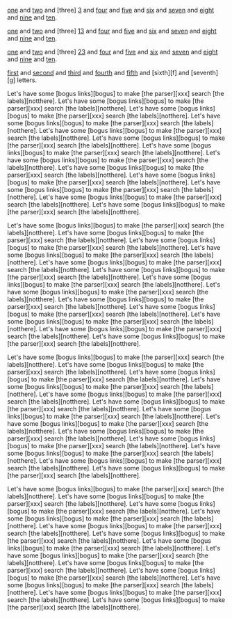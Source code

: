 
[one][1] and [two][2] and [three] [3] and [four][4] and [five][5] and [six][6] and [seven][7] and [eight][8] and [nine][9] and [ten][10].

[one][11] and [two][12] and [three] [13] and [four][14] and [five][15] and [six][16] and [seven][17] and [eight][18] and [nine][19] and [ten][20].

[one][21] and [two][22] and [three] [23] and [four][24] and [five][25] and [six][26] and [seven][27] and [eight][28] and [nine][29] and [ten][30].

[first][a] and [second][b] and [third][c] and [fourth][d] and [fifth][e] and [sixth][f] and [seventh][g] letters.

Let's have some [bogus links][bogus] to make [the parser][xxx] search [the labels][notthere]. Let's have some [bogus links][bogus] to make [the parser][xxx] search [the labels][notthere]. Let's have some [bogus links][bogus] to make [the parser][xxx] search [the labels][notthere]. Let's have some [bogus links][bogus] to make [the parser][xxx] search [the labels][notthere]. Let's have some [bogus links][bogus] to make [the parser][xxx] search [the labels][notthere]. Let's have some [bogus links][bogus] to make [the parser][xxx] search [the labels][notthere]. Let's have some [bogus links][bogus] to make [the parser][xxx] search [the labels][notthere]. Let's have some [bogus links][bogus] to make [the parser][xxx] search [the labels][notthere]. Let's have some [bogus links][bogus] to make [the parser][xxx] search [the labels][notthere]. Let's have some [bogus links][bogus] to make [the parser][xxx] search [the labels][notthere]. Let's have some [bogus links][bogus] to make [the parser][xxx] search [the labels][notthere]. Let's have some [bogus links][bogus] to make [the parser][xxx] search [the labels][notthere]. Let's have some [bogus links][bogus] to make [the parser][xxx] search [the labels][notthere].

Let's have some [bogus links][bogus] to make [the parser][xxx] search [the labels][notthere]. Let's have some [bogus links][bogus] to make [the parser][xxx] search [the labels][notthere]. Let's have some [bogus links][bogus] to make [the parser][xxx] search [the labels][notthere]. Let's have some [bogus links][bogus] to make [the parser][xxx] search [the labels][notthere]. Let's have some [bogus links][bogus] to make [the parser][xxx] search [the labels][notthere]. Let's have some [bogus links][bogus] to make [the parser][xxx] search [the labels][notthere]. Let's have some [bogus links][bogus] to make [the parser][xxx] search [the labels][notthere]. Let's have some [bogus links][bogus] to make [the parser][xxx] search [the labels][notthere]. Let's have some [bogus links][bogus] to make [the parser][xxx] search [the labels][notthere]. Let's have some [bogus links][bogus] to make [the parser][xxx] search [the labels][notthere]. Let's have some [bogus links][bogus] to make [the parser][xxx] search [the labels][notthere]. Let's have some [bogus links][bogus] to make [the parser][xxx] search [the labels][notthere]. Let's have some [bogus links][bogus] to make [the parser][xxx] search [the labels][notthere].

Let's have some [bogus links][bogus] to make [the parser][xxx] search [the labels][notthere]. Let's have some [bogus links][bogus] to make [the parser][xxx] search [the labels][notthere]. Let's have some [bogus links][bogus] to make [the parser][xxx] search [the labels][notthere]. Let's have some [bogus links][bogus] to make [the parser][xxx] search [the labels][notthere]. Let's have some [bogus links][bogus] to make [the parser][xxx] search [the labels][notthere]. Let's have some [bogus links][bogus] to make [the parser][xxx] search [the labels][notthere]. Let's have some [bogus links][bogus] to make [the parser][xxx] search [the labels][notthere]. Let's have some [bogus links][bogus] to make [the parser][xxx] search [the labels][notthere]. Let's have some [bogus links][bogus] to make [the parser][xxx] search [the labels][notthere]. Let's have some [bogus links][bogus] to make [the parser][xxx] search [the labels][notthere]. Let's have some [bogus links][bogus] to make [the parser][xxx] search [the labels][notthere]. Let's have some [bogus links][bogus] to make [the parser][xxx] search [the labels][notthere]. Let's have some [bogus links][bogus] to make [the parser][xxx] search [the labels][notthere].

Let's have some [bogus links][bogus] to make [the parser][xxx] search [the labels][notthere]. Let's have some [bogus links][bogus] to make [the parser][xxx] search [the labels][notthere]. Let's have some [bogus links][bogus] to make [the parser][xxx] search [the labels][notthere]. Let's have some [bogus links][bogus] to make [the parser][xxx] search [the labels][notthere]. Let's have some [bogus links][bogus] to make [the parser][xxx] search [the labels][notthere]. Let's have some [bogus links][bogus] to make [the parser][xxx] search [the labels][notthere]. Let's have some [bogus links][bogus] to make [the parser][xxx] search [the labels][notthere]. Let's have some [bogus links][bogus] to make [the parser][xxx] search [the labels][notthere]. Let's have some [bogus links][bogus] to make [the parser][xxx] search [the labels][notthere]. Let's have some [bogus links][bogus] to make [the parser][xxx] search [the labels][notthere]. Let's have some [bogus links][bogus] to make [the parser][xxx] search [the labels][notthere]. Let's have some [bogus links][bogus] to make [the parser][xxx] search [the labels][notthere]. Let's have some [bogus links][bogus] to make [the parser][xxx] search [the labels][notthere].

[1]: http://google.com
[2]: http://google.com
[3]: http://google.com
[4]: http://google.com
[5]: http://google.com
[6]: http://google.com
[7]: http://google.com
[8]: http://google.com
[9]: http://google.com
[10]: http://google.com

[11]: http://google.com
[12]: http://google.com
[13]: http://google.com
[14]: http://google.com
[15]: http://google.com
[16]: http://google.com
[17]: http://google.com
[18]: http://google.com
[19]: http://google.com
[20]: http://google.com

[21]: http://google.com
[22]: http://google.com
[23]: http://google.com
[24]: http://google.com
[25]: http://google.com
[26]: http://google.com
[27]: http://google.com
[28]: http://google.com
[29]: http://google.com
[30]: http://google.com

[a]: http://google.com
[b]: http://google.com
[c]: http://google.com
[d]: http://google.com
[e]: http://google.com

